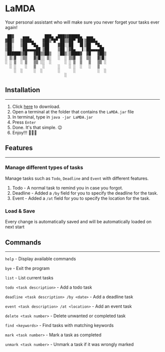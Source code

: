 # LaMDA

Your personal assistant who will make sure you never forget your tasks ever again!

```
 ██▓    ▄▄▄       ███▄ ▄███▓▓█████▄  ▄▄▄      
▓██▒   ▒████▄    ▓██▒▀█▀ ██▒▒██▀ ██▌▒████▄    
▒██░   ▒██  ▀█▄  ▓██    ▓██░░██   █▌▒██  ▀█▄  
▒██░   ░██▄▄▄▄██ ▒██    ▒██ ░▓█▄   ▌░██▄▄▄▄██ 
░██████▒▓█   ▓██▒▒██▒   ░██▒░▒████▓  ▓█   ▓██▒
░ ▒░▓  ░▒▒   ▓▒█░░ ▒░   ░  ░ ▒▒▓  ▒  ▒▒   ▓▒█░
░ ░ ▒  ░ ▒   ▒▒ ░░  ░      ░ ░ ▒  ▒   ▒   ▒▒ ░
  ░ ░    ░   ▒   ░      ░    ░ ░  ░   ░   ▒   
    ░  ░     ░  ░       ░      ░          ░  ░
                           ░                  
```

## Installation

---

1. Click [here](https://github.com/ngshijun/ip/releases/download/v0.3/LaMDA.jar) to download.
2. Open a terminal at the folder that contains the `LaMDA.jar` file
3. In terminal, type in `java -jar LaMDA.jar`
4. Press `Enter`
5. Done. It's that simple. 😉 
6. Enjoy!!! 🤩🤩🤩

## Features

---

### Manage different types of tasks

Manage tasks such as `Todo`, `Deadline` and `Event` with different features.
1. Todo - A normal task to remind you in case you forgot.
2. Deadline - Added a `/by` field for you to specify the deadline for the task.
3. Event - Added a `/at` field for you to specify the location for the task.

### Load & Save

Every change is automatically saved and will be automatically loaded on next start

## Commands

---

`help` - Display available commands

`bye` - Exit the program

`list` - List current tasks

`todo <task description>` - Add a todo task

`deadline <task description> /by <date>` - Add a deadline task

`event <task description> /at <location>` - Add an event task 

`delete <task number>` - Delete unwanted or completed task

`find <keywords>` - Find tasks with matching keywords

`mark <task number>` - Mark a task as completed

`unmark <task number>` - Unmark a task if it was wrongly marked
